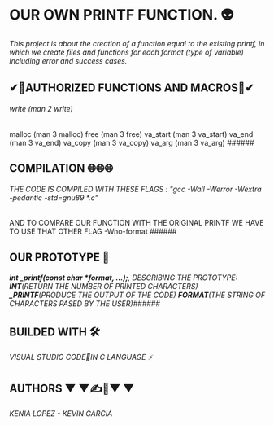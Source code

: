 # OUR OWN **PRINTF** FUNCTION. 👽 #

###### This project is about the creation of a function equal to the existing printf, in which we create files and functions for each format (type of variable) including error and success cases. ######

## ✔📒AUTHORIZED FUNCTIONS AND MACROS📒✔ ##

###### write (man 2 write)
malloc (man 3 malloc)
free (man 3 free)
va_start (man 3 va_start)
va_end (man 3 va_end)
va_copy (man 3 va_copy)
va_arg (man 3 va_arg) ######

## COMPILATION 🌐🌐🌐 ##

###### THE CODE IS COMPILED WITH THESE FLAGS : "gcc -Wall -Werror -Wextra -pedantic -std=gnu89 *.c"
AND TO COMPARE OUR FUNCTION WITH THE ORIGINAL PRINTF WE HAVE TO USE THAT OTHER FLAG -Wno-format ######

## OUR PROTOTYPE 📝 ##

###### **int _printf(const char *format, ...);**, DESCRIBING THE PROTOTYPE: **INT**(RETURN THE NUMBER OF PRINTED CHARACTERS) **_PRINTF**(PRODUCE THE OUTPUT OF THE CODE) **FORMAT**(THE STRING OF CHARACTERS PASED BY THE USER)######

## BUILDED WITH 🛠️ ##

###### VISUAL STUDIO CODE🔵IN C LANGUAGE ⚡ ######

## AUTHORS ▼ ▼✍📝▼ ▼  ##

###### KENIA LOPEZ - KEVIN GARCIA ######